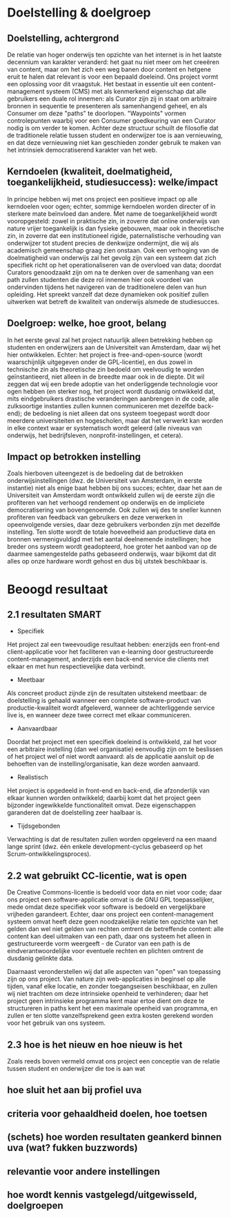 Doelstelling & doelgroep
========================

## Doelstelling, achtergrond

De relatie van hoger onderwijs ten opzichte van het internet is in het laatste decennium van karakter veranderd: het gaat nu niet meer om het cree&euml;ren van content, maar om het zich een weg banen door content en hetgene eruit te halen dat relevant is voor een bepaald doeleind. Ons project vormt een oplossing voor dit vraagstuk. Het bestaat in essentie uit een content-management systeem (CMS) met als kenmerkend eigenschap dat alle gebruikers een duale rol innemen: als Curator zijn zij in staat om arbitraire bronnen in sequentie te presenteren als samenhangend geheel, en als Consumer om deze "paths" te doorlopen. "Waypoints" vormen controlepunten waarbij voor een Consumer goedkeuring van een Curator nodig is om verder te komen. Achter deze structuur schuilt de filosofie dat de traditionele relatie tussen student en onderwijzer toe is aan vernieuwing, en dat deze vernieuwing niet kan geschieden zonder gebruik te maken van het intrinsiek democratiserend karakter van het web.

## Kerndoelen (kwaliteit, doelmatigheid, toegankelijkheid, studiesuccess): welke/impact

In principe hebben wij met ons project een positieve impact op alle kerndoelen voor ogen; echter, sommige kerndoelen worden directer of in sterkere mate be&iuml;nvloed dan andere. Met name de toegankelijkheid wordt vooropgesteld: zowel in praktische zin, in zoverre dat online onderwijs van nature vrijer toegankelijk is dan fysieke gebouwen, maar ook in theoretische zin, in zoverre dat een institutioneel rigide, paternalistische verhouding van onderwijzer tot student precies de denkwijze ondermijnt, die wij als academisch gemeenschap graag zien onstaan. Ook een verhoging van de doelmatigheid van onderwijs zal het gevolg zijn van een systeem dat zich specifiek richt op het operationaliseren van de overvloed van data; doordat Curators genoodzaakt zijn om na te denken over de samenhang van een path zullen studenten die deze rol innemen hier ook voordeel van ondervinden tijdens het navigeren van de traditionelere delen van hun opleiding. Het spreekt vanzelf dat deze dynamieken ook positief zullen uitwerken wat betreft de kwaliteit van onderwijs alsmede de studiesucces.

## Doelgroep: welke, hoe groot, belang

In het eerste geval zal het project natuurlijk alleen betrekking hebben op studenten en onderwijzers aan de Universiteit van Amsterdam, daar wij het hier ontwikkelen. Echter: het project is free-and-open-source (wordt waarschijnlijk uitgegeven onder de GPL-licentie), en dus zowel in technische zin als theoretische zin bedoeld om veelvoudig te worden ge&iuml;nstantieerd, niet alleen in de breedte maar ook in de diepte. Dit wil zeggen dat wij een brede adoptie van het onderliggende technologie voor ogen hebben (en sterker nog, het project wordt dusdanig ontwikkeld dat, mits eindgebruikers drastische veranderingen aanbrengen in de code, alle zulksoortige instanties zullen kunnen communiceren met dezelfde back-end); de bedoeling is niet alleen dat ons systeem toegepast wordt door meerdere universiteiten en hogescholen, maar dat het verwerkt kan worden in elke context waar er systematisch wordt geleerd (alle niveaus van onderwijs, het bedrijfsleven, nonprofit-instellingen, et cetera). 

## Impact op betrokken instelling

Zoals hierboven uiteengezet is de bedoeling dat de betrokken onderwijsinstellingen (dwz. de Universiteit van Amsterdam, in eerste instantie) niet als enige baat hebben bij ons succes; echter, daar het aan de Universiteit van Amsterdam wordt ontwikkeld zullen wij de eerste zijn die profiteren van het verhoogd rendement op onderwijs en de impliciete democratisering van bovengenoemde. Ook zullen wij des te sneller kunnen profiteren van feedback van gebruikers en deze verwerken in opeenvolgende versies, daar deze gebruikers verbonden zijn met dezelfde instelling. Ten slotte wordt de totale hoeveelheid aan productieve data en bronnen vermenigvuldigd met het aantal deelnemende instellingen; hoe breder ons systeem wordt geadopteerd, hoe groter het aanbod van op de daarmee samengestelde paths gebaseerd onderwijs, waar bijkomt dat dit alles op onze hardware wordt gehost en dus bij uitstek beschikbaar is.


Beoogd resultaat
================

## 2.1 resultaten SMART

- Specifiek

Het project zal een tweevoudige resultaat hebben: enerzijds een front-end client-applicatie voor het faciliteren van e-learning door gestructureerde content-management, anderzijds een back-end service die clients met elkaar en met hun respectievelijke data verbindt. 

- Meetbaar

Als concreet product zijnde zijn de resultaten uitstekend meetbaar: de doelstelling is gehaald wanneer een complete software-product van productie-kwaliteit wordt afgeleverd, wanneer de achterliggende service live is, en wanneer deze twee correct met elkaar communiceren.

- Aanvaardbaar

Doordat het project met een specifiek doeleind is ontwikkeld, zal het voor een arbitraire instelling (dan wel organisatie) eenvoudig zijn om te beslissen of het project wel of niet wordt aanvaard: als de applicatie aansluit op de behoeften van de instelling/organisatie, kan deze worden aanvaard.

- Realistisch

Het project is opgedeeld in front-end en back-end, die afzonderlijk van elkaar kunnen worden ontwikkeld; daarbij komt dat het project geen bijzonder ingewikkelde functionaliteit omvat. Deze eigenschappen garanderen dat de doelstelling zeer haalbaar is.

- Tijdsgebonden

Verwachting is dat de resultaten zullen worden opgeleverd na een maand lange sprint (dwz. &eacute;&eacute;n enkele development-cyclus gebaseerd op het Scrum-ontwikkelingsproces). 

## 2.2 wat gebruikt CC-licentie, wat is open

De Creative Commons-licentie is bedoeld voor data en niet voor code; daar ons project een software-applicatie omvat is de GNU GPL toepasselijker, mede omdat deze specifiek voor software is bedoeld en vergelijkbare vrijheden garandeert. Echter, daar ons project een content-management systeem omvat heeft deze geen noodzakelijke relatie ten opzichte van het gelden dan wel niet gelden van rechten omtrent de betreffende content: alle content kan deel uitmaken van een path, daar ons systeem het alleen in gestructureerde vorm weergeeft - de Curator van een path is de eindverantwoordelijke voor eventuele rechten en plichten omtrent de dusdanig gelinkte data. 

Daarnaast veronderstellen wij dat alle aspecten van "open" van toepassing zijn op ons project. Van nature zijn web-applicaties in beginsel op alle tijden, vanaf elke locatie, en zonder toegangseisen beschikbaar, en zullen wij niet trachten om deze intrinsieke openheid te verhinderen; daar het project geen intrinsieke programma kent maar ertoe dient om deze te structureren in paths kent het een maximale openheid van programma, en zullen er ten slotte vanzelfsprekend geen extra kosten gerekend worden voor het gebruik van ons systeem.

## 2.3 hoe is het nieuw en hoe nieuw is het

Zoals reeds boven vermeld omvat ons project een conceptie van de relatie tussen student en onderwijzer die toe is aan wat 

## hoe sluit het aan bij profiel uva

## criteria voor gehaaldheid doelen, hoe toetsen

## (schets) hoe worden resultaten geankerd binnen uva (wat? fukken buzzwords)

## relevantie voor andere instellingen

## hoe wordt kennis vastgelegd/uitgewisseld, doelgroepen


